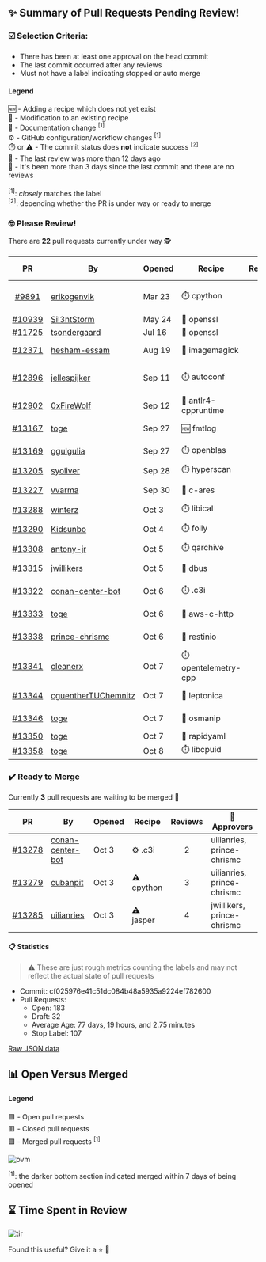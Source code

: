 ## :sparkles: Summary of Pull Requests Pending Review!

### :ballot_box_with_check: Selection Criteria:

- There has been at least one approval on the head commit
- The last commit occurred after any reviews
- Must not have a label indicating stopped or auto merge

#### Legend

:new: - Adding a recipe which does not yet exist<br>
:memo: - Modification to an existing recipe<br>
:green_book: - Documentation change <sup>[1]</sup><br>
:gear: - GitHub configuration/workflow changes <sup>[1]</sup><br>
:stopwatch: or :warning: - The commit status does **not** indicate success <sup>[2]</sup><br>
:bell: - The last review was more than 12 days ago<br>
:eyes: - It's been more than 3 days since the last commit and there are no reviews<br>
<br>
<sup>[1]</sup>: _closely_ matches the label<br>
<sup>[2]</sup>: depending whether the PR is under way or ready to merge

### :nerd_face: Please Review! 

There are **22** pull requests currently under way :detective:

PR | By | Opened | Recipe | Reviews | Last | :stop_sign: Blockers | :star2: Approvers
:---: | --- | --- | --- | :---: | --- | --- | ---
[#9891](https://github.com/conan-io/conan-center-index/pull/9891)|[erikogenvik](https://github.com/erikogenvik)|Mar 23|:stopwatch: cpython|2|Mar 24 :bell:||
[#10939](https://github.com/conan-io/conan-center-index/pull/10939)|[Sil3ntStorm](https://github.com/Sil3ntStorm)|May 24|:memo: openssl|0|:eyes:||
[#11725](https://github.com/conan-io/conan-center-index/pull/11725)|[tsondergaard](https://github.com/tsondergaard)|Jul 16|:memo: openssl|0|:eyes:||
[#12371](https://github.com/conan-io/conan-center-index/pull/12371)|[hesham-essam](https://github.com/hesham-essam)|Aug 19|:memo: imagemagick|4|Oct 7||
[#12896](https://github.com/conan-io/conan-center-index/pull/12896)|[jellespijker](https://github.com/jellespijker)|Sep 11|:stopwatch: autoconf|11|Sep 25 :bell:|uilianries|
[#12902](https://github.com/conan-io/conan-center-index/pull/12902)|[0xFireWolf](https://github.com/0xFireWolf)|Sep 12|:memo: antlr4-cppruntime|13|Oct 7||
[#13167](https://github.com/conan-io/conan-center-index/pull/13167)|[toge](https://github.com/toge)|Sep 27|:new: fmtlog|9|Oct 7||jwillikers
[#13169](https://github.com/conan-io/conan-center-index/pull/13169)|[ggulgulia](https://github.com/ggulgulia)|Sep 27|:stopwatch: openblas|2|Sep 27||
[#13205](https://github.com/conan-io/conan-center-index/pull/13205)|[syoliver](https://github.com/syoliver)|Sep 28|:stopwatch: hyperscan|0|:eyes:||
[#13227](https://github.com/conan-io/conan-center-index/pull/13227)|[vvarma](https://github.com/vvarma)|Sep 30|:memo: c-ares|3|Sep 30|uilianries|jwillikers
[#13288](https://github.com/conan-io/conan-center-index/pull/13288)|[winterz](https://github.com/winterz)|Oct 3|:stopwatch: libical|0|:eyes:||
[#13290](https://github.com/conan-io/conan-center-index/pull/13290)|[Kidsunbo](https://github.com/Kidsunbo)|Oct 4|:stopwatch: folly|1|Oct 5||
[#13308](https://github.com/conan-io/conan-center-index/pull/13308)|[antony-jr](https://github.com/antony-jr)|Oct 5|:stopwatch: qarchive|0|:eyes:||
[#13315](https://github.com/conan-io/conan-center-index/pull/13315)|[jwillikers](https://github.com/jwillikers)|Oct 5|:memo: dbus|4|Oct 6||
[#13322](https://github.com/conan-io/conan-center-index/pull/13322)|[conan-center-bot](https://github.com/conan-center-bot)|Oct 6|:stopwatch: .c3i|1|Oct 6||uilianries
[#13333](https://github.com/conan-io/conan-center-index/pull/13333)|[toge](https://github.com/toge)|Oct 6|:memo: aws-c-http|2|Oct 7||jwillikers
[#13338](https://github.com/conan-io/conan-center-index/pull/13338)|[prince-chrismc](https://github.com/prince-chrismc)|Oct 6|:memo: restinio|7|Oct 7||jwillikers
[#13341](https://github.com/conan-io/conan-center-index/pull/13341)|[cleanerx](https://github.com/cleanerx)|Oct 7|:stopwatch: opentelemetry-cpp|0|||
[#13344](https://github.com/conan-io/conan-center-index/pull/13344)|[cguentherTUChemnitz](https://github.com/cguentherTUChemnitz)|Oct 7|:memo: leptonica|1|Oct 7||jwillikers
[#13346](https://github.com/conan-io/conan-center-index/pull/13346)|[toge](https://github.com/toge)|Oct 7|:memo: osmanip|1|Oct 7||jwillikers
[#13350](https://github.com/conan-io/conan-center-index/pull/13350)|[toge](https://github.com/toge)|Oct 7|:memo: rapidyaml|0|||
[#13358](https://github.com/conan-io/conan-center-index/pull/13358)|[toge](https://github.com/toge)|Oct 8|:stopwatch: libcpuid|0|||


### :heavy_check_mark: Ready to Merge 

Currently **3** pull requests are waiting to be merged :tada:


PR | By | Opened | Recipe | Reviews | :star2: Approvers
:---: | --- | --- | --- | :---: | ---
[#13278](https://github.com/conan-io/conan-center-index/pull/13278)|[conan-center-bot](https://github.com/conan-center-bot)|Oct 3|:gear: .c3i|2|uilianries, prince-chrismc
[#13279](https://github.com/conan-io/conan-center-index/pull/13279)|[cubanpit](https://github.com/cubanpit)|Oct 3|:warning: cpython|3|uilianries, prince-chrismc
[#13285](https://github.com/conan-io/conan-center-index/pull/13285)|[uilianries](https://github.com/uilianries)|Oct 3|:warning: jasper|4|jwillikers, prince-chrismc


#### :clipboard: Statistics

> :warning: These are just rough metrics counting the labels and may not reflect the actual state of pull requests

- Commit: cf025976e41c51dc084b48a5935a9224ef782600
- Pull Requests:
	- Open: 183
	- Draft: 32
	- Average Age: 77 days, 19 hours, and 2.75 minutes
	- Stop Label: 107
	

[Raw JSON data](https://raw.githubusercontent.com/prince-chrismc/conan-center-index-pending-review/raw-data/pending-review.json)

## :bar_chart: Open Versus Merged

#### Legend

:green_square: - Open pull requests<br>
:red_square: - Closed pull requests<br>
:purple_square: - Merged pull requests <sup>[1]</sup><br>

![ovm](https://github.com/prince-chrismc/conan-center-index-pending-review/blob/raw-data/open-versus-merged.gif?raw=true)

<sup>[1]</sup>: the darker bottom section indicated merged within 7 days of being opened

## :hourglass: Time Spent in Review

![tir](https://github.com/prince-chrismc/conan-center-index-pending-review/blob/raw-data/time-in-review.png?raw=true)

Found this useful? Give it a :star: :pray:
	